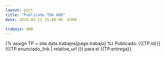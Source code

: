 ```yaml
---
layout: post
title: "Publicado TDA ABB"
date: 2018-05-11 15:00:00 -0300

trabajo: ABB
---
```

{% assign TP = site.data.trabajos[page.trabajo] %}
Publicado: [{{TP.id}}]({{TP.enunciado_link | relative_url }}) para el {{TP.entrega}}.
